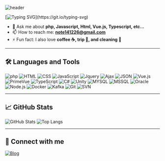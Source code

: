 ![header](https://capsule-render.vercel.app/api?type=shark&color=ece700&height=200&text=bigstarGOLD's+GitHub!&animation=fadeIn&fontSize=80&fontAlignY=35)



[![Typing SVG](https://readme-typing-svg.demolab.com?font=Noto+Sans+KR&size=30&duration=3000&pause=4&color=76F700&background=FFFFFF00&center=true&vCenter=true&multiline=true&width=635&height=200&lines=%EB%AC%BC%EC%9D%8C%ED%91%9C(%3F)%EB%A1%9C+%EC%8B%9C%EC%9E%91%ED%95%B4;%EB%A7%88%EC%B9%A8%ED%91%9C(.)%EB%A5%BC+%EC%B0%8D%EB%8A%94;+%EA%B0%9C%EB%B0%9C%EC%9E%90%EA%B0%80+%EB%90%98%EA%B3%A0+%EC%8B%B6%EC%8A%B5%EB%8B%88%EB%8B%A4.)](https://git.io/typing-svg)



- 💬 Ask me about **php, Javascript, Html, Vue.js, Typescript, etc...**
- 📫 How to reach me: **note141226@gmail.com**
- ⚡ Fun fact: I also love **coffee ☕, trip 🛫, and cleaning 🧹**

---

## 🛠️ Languages and Tools

![php](https://img.shields.io/badge/-php-333333?style=flat&logo=php)
![HTML](https://img.shields.io/badge/-HTML-333333?style=flat&logo=html)
![CSS](https://img.shields.io/badge/-CSS-333333?style=flat&logo=css)
![JavaScript](https://img.shields.io/badge/-JavaScript-333333?style=flat&logo=javascript)
![Jquery](https://img.shields.io/badge/-Jquery-333333?style=flat&logo=jquery)
![Ajax](https://img.shields.io/badge/-Ajax-333333?style=flat&logo=ajax)
![JSON](https://img.shields.io/badge/-JSON-333333?style=flat&logo=json)
![Vue.js](https://img.shields.io/badge/-Vue.js-333333?style=flat&logo=vue.js)
![PrimeVue](https://img.shields.io/badge/-PrimeVue-333333?style=flat&logo=primevue)
![TypeScript](https://img.shields.io/badge/-TypeScript-333333?style=flat&logo=typeScript)
![C#](https://img.shields.io/badge/-Csharp-333333?style=flat&logo=c#)
![Unity](https://img.shields.io/badge/-Unity-333333?style=flat&logo=unity)
![MYSQL](https://img.shields.io/badge/-MYSQL-333333?style=flat&logo=mysql)
![MSSQL](https://img.shields.io/badge/-MSSQL-333333?style=flat&logo=mssql)
![Oracle](https://img.shields.io/badge/-Oracle-333333?style=flat&logo=oracle)
![Node.js](https://img.shields.io/badge/-Node.js-333333?style=flat&logo=node.js)
![Docker](https://img.shields.io/badge/-Docker-333333?style=flat&logo=docker)
![Kafka](https://img.shields.io/badge/-Kafka-333333?style=flat&logo=kafka)
![Git](https://img.shields.io/badge/-Git-333333?style=flat&logo=git)
![SVN](https://img.shields.io/badge/-SVN-333333?style=flat&logo=svn)

---

## 📈 GitHub Stats

![GitHub Stats](https://github-readme-stats.vercel.app/api?username=your-username&show_icons=true&theme=github_dark)
![Top Langs](https://github-readme-stats.vercel.app/api/top-langs/?username=your-username&layout=compact&theme=github_dark)

---

## 🤝 Connect with me

[![Blog](https://img.shields.io/badge/Blog-111111?style=flat&logo=tistory)](https://goldbigstar.tistory.com)
